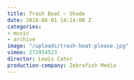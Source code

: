 ```yaml
---
title: Trash Boat — Shade
date: 2018-06-01 14:14:00 Z
categories:
- music
- archive
image: "/uploads/trash-boat-please.jpg"
vimeo: 272954523
director: Lewis Cater
production-company: Zebrafish Media
---
```


